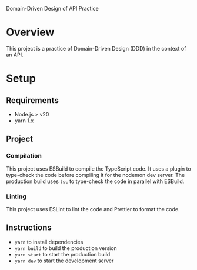 Domain-Driven Design of API Practice

# Overview
This project is a practice of Domain-Driven Design (DDD) in the context of an API.

# Setup
## Requirements
- Node.js > v20
- yarn 1.x

## Project
### Compilation
This project uses ESBuild to compile the TypeScript code. It uses a plugin to type-check the code before compiling it for the nodemon dev server. The production build uses `tsc` to type-check the code in parallel with ESBuild.

### Linting
This project uses ESLint to lint the code and Prettier to format the code.

## Instructions
* `yarn` to install dependencies
* `yarn build` to build the production version
* `yarn start` to start the production build
* `yarn dev` to start the development server
